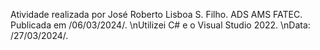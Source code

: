 Atividade realizada por José Roberto Lisboa S. Filho. ADS AMS FATEC. Publicada em /06/03/2024/.
\nUtilizei C# e o Visual Studio 2022.
\nData: /27/03/2024/.
